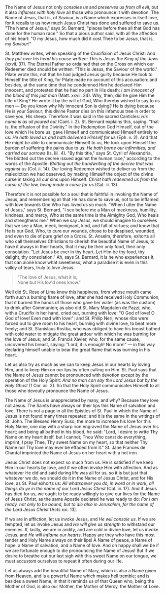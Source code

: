 
The Name of Jesus not only *consoles us* and *preserves us from all evil*, but it also *inflames with holy love* all those who pronounce it with devotion. The Name of Jesus, that is, of Saviour, is a Name which expresses in itself love, for it recalls to us how much Jesus Christ has done and suffered to save us. \"The Name of Jesus,\" says St. Bernard, \"places before thee all that God has done for the human race.\" So that a pious author said, with all the affection of his heart: \"O my Jesus, how much did it cost Thee to be *Jesus*, that is, my *Saviour!*\"

St. Matthew writes, when speaking of the Crucifixion of Jesus Christ: *And they put over his head his cause written: This is Jesus the King of the Jews* (xxvii. 37). The Eternal Father so ordained that on the Cross on which our Redeemer died should be written: \"This is Jesus, the Saviour of the world.\" Pilate wrote this, not that he had judged Jesus guilty because He took to Himself the title of King, for Pilate made no account of this accusation: and besides, at the same time that he condemned Him he declared Him innocent, and protested that he had no part in His death: *I am innocent of the blood of this just man* (Matt. xxvii. 24). Why, then, did he give Him the title of King? He wrote it by the will of God, Who thereby wished to say to us men — Do you know why My innocent Son is dying? He is dying because He is your Saviour; this divine Pastor dies on this infamous tree in order to save you, His sheep. Therefore it was said in the sacred Canticles: *His name is as oil poured out* (Cant. i. 2). St. Bernard explains this, saying: \"that is, the effusion of the Divinity.\" In the Redemption God Himself, out of the love which He bore us, gave Himself and communicated Himself entirely to us: *He hath loved us and hath delivered Himself for us* (Eph. v. 2). And that He might be able to communicate Himself to us, He took upon Himself the burden of suffering the pains due to us. *He hath borne our infirmities, and carried our sorrows* (Is. liii. 4). \"By this title,\" says St. Cyril of Alexandria, \"He blotted out the decree issued against the human race,\" according to the words of the Apostle: *Blotting out the handwriting of the decree that was against us* (Col. ii. 14). Our loving Redeemer wished to deliver us from the malediction we had deserved, by making Himself the object of the divine curse in taking all our sins upon Himself: *Christ hath redeemed us from the curse of the law, being made a curse for us* (Gal. iii. 13).

Therefore it is not possible for a soul that is faithful in invoking the Name of Jesus, and remembering all that He has done to save us, not to be inflamed with love towards One Who has loved us so much. \"When I utter the Name of Jesus,\" says St. Bernard, \"I see before me a Man of meekness, humility, kindness, and mercy, Who at the same time is the Almighty God, Who heals and strengthens me.\" When we say *Jesus*, we should imagine to ourselves that we see a Man, meek, benignant, kind, and full of virtues; and know that He is our God, Who, to cure our wounds, chose to be despised, wounded, and even to die of pure grief on a Cross. St. Anselm, therefore, exhorts all who call themselves Christians to cherish the beautiful Name of Jesus, to have it always in their hearts, that it may be their only food, their only consolation. \"Let Jesus be ever in thy heart. Let Him be thy food, thy delight, thy consolation.\" Ah, says St. Bernard, it is he who experiences it, that can alone know what sweetness, what a paradise it is even in this valley of tears, truly to love Jesus.

> \"The love of Jesus, what it is,\
> None but His lov\'d ones know.\"

Well did St. Rose of Lima know this happiness, from whose mouth came forth such a burning flame of love, after she had received Holy Communion, that it burned the hands of those who gave her water (as was the custom) to drink after Communion; as also did St. Mary Magdalen de Pazzi, who, with a Crucifix in her hand, cried out, burning with love: \"O God of love! O God of love! Even mad with love!\"; and St. Philip Neri, whose ribs were forced out to give room to his heart, burning with divine love, to beat more freely; and St. Stanislaus Kostka, who was obliged to have his breast bathed with cold water to mitigate the great ardour with which he was burning for the love of Jesus; and St. Francis Xavier, who, for the same cause, uncovered his breast, saying: \"Lord, it is enough! No more!\" — in this way declaring himself unable to bear the great flame that was burning in his heart.

Let us also try as much as we can to keep Jesus in our hearts by loving Him, and to keep Him on our lips by often calling on Him. St. Paul says that the Name of Jesus cannot be pronounced with devotion except by the operation of the Holy Spirit: *And no man can say the Lord Jesus but by the Holy Ghost* (1 Cor. xii. 3). So that the Holy Spirit communicates Himself to all those who devoutly pronounce the Name of Jesus.

The Name of Jesus is unappreciated by many, and why? Because they love not Jesus. The Saints have always on their lips this Name of salvation and love. There is not a page in all the Epistles of St. Paul in which the Name of Jesus is not found many times repeated; and it is the same in the writings of St. John. The Blessed Henry Suso, the more to increase his love for this Holy Name, one day with a sharp iron engraved the Name of Jesus over his heart; and being all bathed in his blood, he said: \"Lord, I desire to write Thy Name on my heart itself, but I cannot; Thou Who canst do everything, imprint, I pray Thee, Thy sweet Name on my heart, so that neither Thy Name nor Thy love may ever be effaced from it.\" St. Jane Frances de Chantal imprinted the Name of Jesus on her heart with a hot iron.

Jesus Christ does not expect so much from us. He is satisfied if we keep Him in our hearts by love, and if we often invoke Him with affection. And as whatever He did and said during life was all for us, so it is but just that whatever we do, we should do it in the Name of Jesus Christ, and for His love, as St. Paul exhorts us: *All whatsoever you do, in word or in work, all things do ye in the name of our Lord Jesus Christ* (Col. iii. 17). And if Jesus has died for us, we ought to be ready willingly to give our lives for the Name of Jesus Christ, as the same Apostle declared he was ready to do: *For I am ready, not only to be bound, but to die also in Jerusalem, for the name of the Lord Jesus Christ* (Acts xxi. 13).

If we are in affliction, let us invoke Jesus, and *He will console us*. If we are tempted, let us invoke Jesus and *He will give us strength* to withstand our enemies. If, lastly, we are in aridity, and are cold in divine love, let us invoke Jesus, and *He will inflame our hearts*. Happy are they who have this most tender and Holy Name always on their lips! A Name of peace, a Name of hope, a Name of salvation, and a Name of love. And oh happy shall we be if we are fortunate enough to die pronouncing the Name of Jesus! But if we desire to breathe out our last sigh with this sweet Name on our tongue, we must accustom ourselves to repeat it often during our life.

Let us always add the beautiful Name of Mary, which is also a Name given from Heaven, and is a powerful Name which makes hell tremble; and is besides a sweet Name, in that it reminds us of that Queen who, being the Mother of God, is also our Mother, the Mother of Mercy, the Mother of Love.

